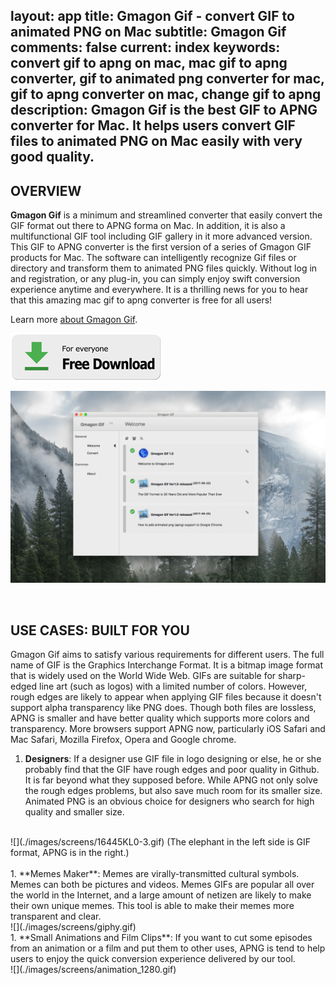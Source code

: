 layout: app
title: Gmagon Gif - convert GIF to animated PNG on Mac 
subtitle: Gmagon Gif
comments: false
current: index
keywords: convert gif to apng on mac, mac gif to apng converter, gif to animated png converter for mac, gif to apng converter on mac, change gif to apng
description: Gmagon Gif is the best GIF to APNG converter for Mac. It helps users convert GIF files to animated PNG on Mac easily with very good quality. 
---


## OVERVIEW


**Gmagon Gif** is a minimum and streamlined converter that easily convert the GIF format out there to APNG forma on Mac. In addition, it is also a multifunctional GIF tool including GIF gallery in it more advanced version. This GIF to APNG converter is the first version of a series of Gmagon GIF products for Mac. The software can intelligently recognize Gif files or directory and transform them to animated PNG files quickly. Without log in and registration, or any plug-in, you can simply enjoy swift conversion experience anytime and everywhere. It is a thrilling news for you to hear that this amazing mac gif to apng converter is free for all users!

Learn more [about Gmagon Gif](./features.html).

[![](../../../asset/images/free-download.png)](./download.html)

![](./images/screens/gmagonif_intro.gif)

<br>

## USE CASES: BUILT FOR YOU
 Gmagon Gif aims to satisfy various requirements for different users. The full name of GIF is the Graphics Interchange Format. It is a bitmap image format that is widely used on the World Wide Web. GIFs are suitable for sharp-edged line art (such as logos) with a limited number of colors. However, rough edges are likely to appear when applying GIF files because it doesn't support alpha transparency like PNG does. Though both files are lossless, APNG is smaller and have better quality which supports more colors and transparency. More browsers support APNG now, particularly iOS Safari and Mac Safari, Mozilla Firefox, Opera and Google chrome.

1. **Designers**: If a designer use GIF file in logo designing or else, he or she probably find that the GIF have rough edges and poor quality in Github. It is far beyond what they supposed before. While APNG not only solve the rough edges problems, but also save much room for its smaller size. Animated PNG is an obvious choice for designers who search for high quality and smaller size. 
<br>
![](./images/screens/16445KL0-3.gif)
(The elephant in the left side is GIF format, APNG is in the right.)
<br>
<br>
1. **Memes Maker**: Memes are virally-transmitted cultural symbols. Memes can both be pictures and videos. Memes GIFs are popular all over the world in the Internet, and a large amount of netizen are likely to make their own unique memes. This tool is able to make their memes more transparent and clear.                                            
<br>
![](./images/screens/giphy.gif)
<br>
1. **Small Animations and Film Clips**: If you want to cut some episodes from an animation or a film and put them to other uses, APNG is tend to help users to enjoy the quick conversion experience delivered by our tool.
<br>
![](./images/screens/animation_1280.gif)
<br>

